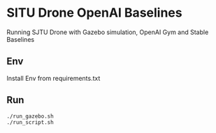 # SITU Drone OpenAI Baselines
Running SJTU Drone with Gazebo simulation, OpenAI Gym and Stable Baselines 

## Env
Install Env from requirements.txt

## Run
    ./run_gazebo.sh
    ./run_script.sh